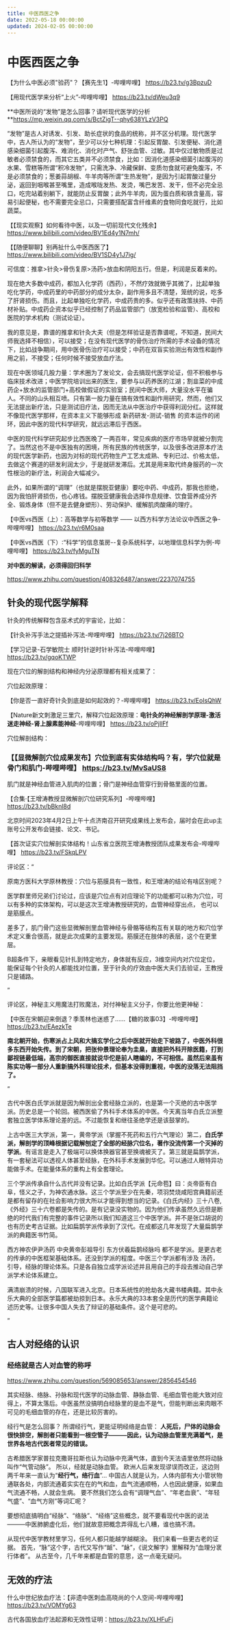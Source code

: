 ```yaml
---
title: 中医西医之争
date: 2022-05-18 00:00:00
updated: 2024-02-05 00:00:00
---
```


# 中医西医之争

【为什么中医必须"验药"？【赛先生1】-哔哩哔哩】 https://b23.tv/g3BpzuD

【用现代医学来分析“上火”-哔哩哔哩】 https://b23.tv/dWeu3q9

**中医所说的“发物”是怎么回事？请听现代医学的分析 **https://mp.weixin.qq.com/s/BctZigT--qhy638YLzV3PQ

“发物”是古人对诱发、引发、助长症状的食品的统称，并不区分机理。现代医学中，古人所认为的“发物”，至少可以分七种机理：引起反胃酸、引发便秘、消化道感染细菌引起腹泻、难消化、消化时产气、舒张血管、过敏。其中仅过敏物质是过敏者必须禁食的，而其它五类并不必须禁食，比如：因消化道感染细菌引起腹泻的水果、雪糕等所谓“积冷发物”，只需洗净、冷藏保鲜、变质勿食就可避免腹泻，不是必须禁食的；葱姜蒜胡椒、牛羊肉等所谓“生热发物”，是因为引起胃酸过量分泌，返回到咽喉甚至嘴里，造成喉咙发热、发烫，嘴巴发苦、发干，但不必完全忌口，吃完站着别躺下，就能防止反胃酸；此外牛羊肉，因为蛋白质和铁含量高，容易引起便秘，也不需要完全忌口，只需要搭配富含纤维素的食物同食吃就行，比如蔬菜。

【【现实观察】如何看待中医，以及一切前现代文化残余】 https://www.bilibili.com/video/BV1Ed4y1N7mh/

【【随便聊聊】别再扯什么中医西医了】 https://www.bilibili.com/video/BV1SD4y1J7ig/

可信度：推拿>针灸>骨伤复原>汤药>放血和阴阳五行。但是，利润是反着来的。

现在绝大多数中成药，都加入化学药（西药），不然疗效就微乎其微了，比起单独吃化学药，中成药里的中药部分的成分太杂，副作用多且不清楚，笼统的说，吃多了肝肾损伤。而且，比起单独吃化学药，中成药贵的多。似乎还有政策扶持、中药材补贴。中成药企资本似乎已经控制了药品监管部门（放宽检验和监管）、高校和医院的学术机构（测试论证）。

我的意见是，靠谱的推拿和针灸大夫（但是怎样验证是否靠谱呢，不知道，民间大师我选择不相信），可以接受；在没有现代医学的骨伤治疗所需的手术设备的情况下，比如战争期间，用中医骨伤治疗可以接受；中药在双盲实验测出有效性和副作用之前，不接受；任何时候不接受放血疗法。

现在中医领域几股力量：学术圈为了发论文，会去搞现代医学论证，但不积极参与临床技术改进；中医学院培训出来的医生，要参与以药养医的江湖；割韭菜的中成药企+放水的监管部门+高校做假证的实验室；民间中医大师，大量没水平在骗人。不同的山头相互喷。只有第一股力量在搞有效性和副作用研究，然而，他们又无法提出新疗法，只是测试旧疗法，因而无法从中医治疗中获得利润分红。这样就不像现代医学那样，在资本主义下能够形成 新药研发-测试-销售 的资本运作的闭环，因此中医的现代科学研究，就远远滞后于西医。

中医的现代科学研究起步比西医晚了一两百年，常见疾病的医疗市场早就被分割完了。当然这也不是中医独有的困境，所有民族的传统医学，以及很多改进原本疗法的现代医学新药，也因为对标的现代药物生产工艺太成熟、专利已过、价格太低，去做这个赛道的研发利润太少，于是就研发滞后。尤其是用来取代终身服药的一次性根治的新疗法，利润会大幅减少。

此外，如果所谓的“调理”（也就是摆脱亚健康）要吃中药、中成药，那我也拒绝，因为我怕肝肾损伤，也心疼钱。摆脱亚健康我会选择作息规律、饮食营养成分齐全、锻炼身体（但不是去健身塑形）、劳动保护、缓解肌肉酸痛的理疗。

【中医vs西医（上）：高等数学与初等数学 —— 以西方科学方法论议中西医之争-哔哩哔哩】 https://b23.tv/r6M0saa

【中医vs西医（下）∶“科学”的信息茧房--复杂系统科学，以地理信息科学为例-哔哩哔哩】 https://b23.tv/fyMguTN

**对中医的解读，必须得回归科学**

https://www.zhihu.com/question/408326487/answer/2237074755

## 针灸的现代医学解释

针灸的传统解释包含巫术式的宇宙论，比如：

【针灸补泻手法之提插补泻法-哔哩哔哩】 https://b23.tv/7j26BTO

【学习记录-石学敏院士 顺时针逆时针补泻法-哔哩哔哩】 https://b23.tv/gqoKTWP

现在穴位的解剖结构和神经内分泌原理都有相关成果了：

穴位起效原理：

【你是否一直好奇针灸到底是如何起效的？-哔哩哔哩】 https://b23.tv/EoIsQhW

【Nature新文刺激足三里穴，解释穴位起效原理：**电针灸的神经解剖学原理-激活迷走神经-肾上腺素能神经**-哔哩哔哩】 https://b23.tv/oPjIlFf

穴位解剖结构：

### 【【显微解剖穴位成果发布】穴位到底有实体结构吗？有，学穴位就是骨门和肌门-哔哩哔哩】 https://b23.tv/MvSaUS8

肌门就是神经血管进入肌肉的位置；骨门是神经血管穿行到骨骼里面的位置。

【合集·【王增涛教授显微解剖穴位研究系列】-哔哩哔哩】 https://b23.tv/bBknl8d

北京时间2023年4月2日上午十点济南召开研究成果线上发布会，届时会在此up主账号公开发布会链接、论文、书记。

【首次证实穴位解剖实体结构！山东省立医院王增涛教授团队成果发布会-哔哩哔哩】 https://b23.tv/FSkqLPV

评论区：“

原南方医科大学原林教授：穴位与筋膜具有一致性，和王增涛的结论有啥区别呢？

医学群里师兄弟们讨论过，应该是穴位点有对应理论下的功能都可以称为穴位，可以有多种的实体架构，可以是这次王增涛教授研究的，血管神经穿出点， 也可以是筋膜点。

差多了，肌门骨门这些显微解剖里血管神经与骨骼等结构互有关联的地方和穴位学术定义重合很高，就是此次成果的主要发现。筋膜还在肢体的表层，这个在更里层。

B超条件下，亲眼看见针扎到特定地方，身体就有反应，3维空间内对穴位定位，能保证每个针灸的人都能找对位置，至于针灸的疗效由中医大夫们去验证，王教授只是铺路。

”

评论区，神秘主义用魔法打败魔法，对付神秘主义分子，你要比他更神秘：

【中医在宋朝迎来倒退？季羡林也迷惑了……【糖的故事03】-哔哩哔哩】 https://b23.tv/EAezkTe

**南北朝开始，伤寒派占上风和大搞玄学化之后中医就开始走下坡路了，中医外科很多东西开始失传。到了宋朝，把张仲景理论奉为圭臬，直接把外科开除医籍，打到鄙视链最低端，高宗的御医直接就说华佗是前人瞎编的，不可相信。虽然后来虽有陈实功等一部分人重新搞外科理论技术，但基本没得到重视，中医的没落无法阻挡了。**

“

古代中医白氏学派就是因为解剖出全套经脉立派的，也是第一个灭绝的古中医学派。历史总是一个轮回。被西医偷了外科手术体系的中医。今天离当年白氏立派整套独立医学体系理论差的远。不过能恢复和继往圣绝学还是该鼓掌的。

上古中医三大学派，第一，黄帝学派（掌握不死药和五行六气理论）第二，**白氏学派，解剖学的顶峰根据记载解刨定了全部的经脉穴位名，著作没流传第一个灭掉的学派**。有谣言是走入了极端可以换体换器官甚至换魂被灭了。第三就是扁鹊学派，有一套秘法可以透视人体甚至经脉，在外科手术发展到华佗。可以通过人眼特异功能做手术。在能量体系的重构上有全套理论。

三个学派传承自什么古代并没有记录。比如白氏学派【元命苞】曰：炎帝臣有白阜，怪义之子，为神农通水脉。这三个学派至少在先秦，项羽焚烧咸阳宫典籍前还是都有留存的在社会影响力很大所以才能得到想当的记录。《白氏内经》三十八卷,《外经》三十六卷都是失传的。是有记录没实物的。因为他们传承虽然久远但是断绝的时代我们有完整的事件记录所以我们知道这三个中医学派。并不是张口胡说的也有历史考古证据。比如扁鹊学派传承到了汉代。在成都这几年发现了大量扁鹊学派的典籍医书竹简。

西方神农伊尹汤药 中央黄帝彭祖导引 东方伏羲扁鹊经脉吗  都不是学派。是更古老的传承的中医框架基础体系。还没到学派的程度。中医三个学派都有涉及 汤药，引导，经脉的理论体系。只是各自独立成学派论述并且用自己的手段去推动自己学派学术论体系建立。

满清崩溃的时候，八国联军进入北京。日本系统性的抢劫各大藏书楼典籍。其中永乐大典的全部医学篇都被劫掠到日本。永乐大典的33本套全是历代的医学典籍论述历史等。让很多中国人失去了辩证的基础条件。这个是可悲的。

”

## 古人对经络的认识

### 经络就是古人对血管的称呼

https://www.zhihu.com/question/569085653/answer/2856454546

其实经脉、络脉、孙脉和现代医学的动脉血管、静脉血管、毛细血管也能大致对应得上，不算太落后。中医虽然没搞明白经脉里的是血不是气，但能判断出来肉眼不可见的毛细血管的存在，还是比较厉害的。

经行气是怎么回事？
所谓经行气，更能证明经络是血管：
**人死后，尸体的动脉会很快排空，解剖者只能看到一根空管子———因此，认为动脉血管里充满着气，是世界各地古代医者常见的错误。**

古希腊医学家普拉克撒哥拉斯也认为动脉中充满气体，直到今天法语里依然将动脉叫作“气管动脉”。
所以，经就是动脉血管。
欧洲人后来发现谬误而改正，这边则两千年来一直认为“**经行气，络行血**”…
中国古人就是认为，人体内部有大小管状物通联各处，内部流通着实实在在的气和血，血气流通顺畅，人也因此健康，如果血气流通不畅，人就会生病。
要不然我们怎么会有“调理气血”、“年老血衰”、“年轻气盛”、“血气方刚”等词汇呢？

要想彻底搞明白“经脉”、“络脉”、“经络”这些概念，就不要看现代中医的说法———中医肺腑虚化后，他们就故意把概念弄得乱七八糟，谁也搞不清。

从现代中医学教材里学习，任何人都只能越学越糊涂。
我们来看一些更古老的证据。
首先，“脉”这个字，古代又写作“衇”、“䘑”，《说文解字》里解释为“血理分衺行体者”。
从古至今，几千年来都是血管的意思，这一点毫无疑问。

## 无效的疗法

什么中世纪放血疗法：【非遗中医刺血高晓尚的个人空间-哔哩哔哩】 https://b23.tv/VOMYg63

古代各国放血疗法起源和无效性证明：https://b23.tv/XLHFuFj
